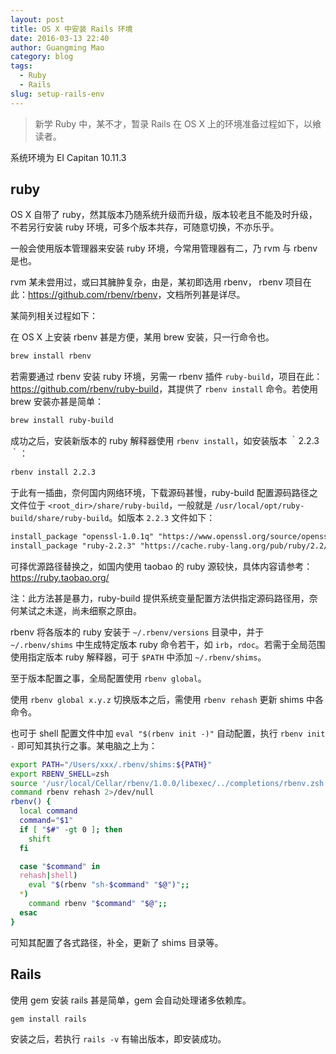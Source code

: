 ```yaml
---
layout: post
title: OS X 中安装 Rails 环境
date: 2016-03-13 22:40
author: Guangming Mao
category: blog
tags:
  - Ruby
  - Rails
slug: setup-rails-env
---
```


> 新学 Ruby 中，某不才，暂录 Rails 在 OS X 上的环境准备过程如下，以飨读者。

系统环境为 EI Capitan 10.11.3

## ruby

OS X 自带了 ruby，然其版本乃随系统升级而升级，版本较老且不能及时升级，不若另行安装 ruby 环境，可多个版本共存，可随意切换，不亦乐乎。

一般会使用版本管理器来安装 ruby 环境，今常用管理器有二，乃 rvm 与 rbenv 是也。

rvm 某未尝用过，或曰其臃肿复杂，由是，某初即选用 rbenv，
rbenv 项目在此：<https://github.com/rbenv/rbenv>，文档所列甚是详尽。

某简列相关过程如下：

在 OS X 上安装 rbenv 甚是方便，某用 brew 安装，只一行命令也。

```bash
brew install rbenv
```

若需要通过 rbenv 安装 ruby 环境，另需一 rbenv 插件 `ruby-build`，项目在此：<https://github.com/rbenv/ruby-build>，其提供了 `rbenv install` 命令。若使用 brew 安装亦甚是简单：

```bash
brew install ruby-build
```

成功之后，安装新版本的 ruby 解释器使用 `rbenv install`，如安装版本 ｀2.2.3｀：

```bash
rbenv install 2.2.3
```

于此有一插曲，奈何国内网络环境，下载源码甚慢，ruby-build 配置源码路径之文件位于 `<root_dir>/share/ruby-build`，一般就是 `/usr/local/opt/ruby-build/share/ruby-build`。如版本 `2.2.3` 文件如下：

```txt
install_package "openssl-1.0.1q" "https://www.openssl.org/source/openssl-1.0.1q.tar.gz#b3658b84e9ea606a5ded3c972a5517cd785282e7ea86b20c78aa4b773a047fb7" mac_openssl --if has_broken_mac_openssl
install_package "ruby-2.2.3" "https://cache.ruby-lang.org/pub/ruby/2.2/ruby-2.2.3.tar.bz2#c745cb98b29127d7f19f1bf9e0a63c384736f4d303b83c4f4bda3c2ee3c5e41f" ldflags_dirs standard verify_openssl
```

可择优源路径替换之，如国内使用 taobao 的 ruby 源较快，具体内容请参考：<https://ruby.taobao.org/>

注：此方法甚是暴力，ruby-build 提供系统变量配置方法供指定源码路径用，奈何某试之未遂，尚未细察之原由。

rbenv 将各版本的 ruby 安装于 `~/.rbenv/versions` 目录中，并于 `~/.rbenv/shims` 中生成特定版本 ruby 命令若干，如 `irb`，`rdoc`。若需于全局范围使用指定版本 ruby 解释器，可于 `$PATH` 中添加 `~/.rbenv/shims`。

至于版本配置之事，全局配置使用 `rbenv global`。

使用 `rbenv global x.y.z` 切换版本之后，需使用 `rbenv rehash` 更新 shims 中各命令。

也可于 shell 配置文件中加 `eval "$(rbenv init -)"` 自动配置，执行 `rbenv init -` 即可知其执行之事。某电脑之上为：

```bash
export PATH="/Users/xxx/.rbenv/shims:${PATH}"
export RBENV_SHELL=zsh
source '/usr/local/Cellar/rbenv/1.0.0/libexec/../completions/rbenv.zsh'
command rbenv rehash 2>/dev/null
rbenv() {
  local command
  command="$1"
  if [ "$#" -gt 0 ]; then
    shift
  fi

  case "$command" in
  rehash|shell)
    eval "$(rbenv "sh-$command" "$@")";;
  *)
    command rbenv "$command" "$@";;
  esac
}
```

可知其配置了各式路径，补全，更新了 shims 目录等。

## Rails

使用 gem 安装 rails 甚是简单，gem 会自动处理诸多依赖库。

```bash
gem install rails
```

安装之后，若执行 `rails -v` 有输出版本，即安装成功。